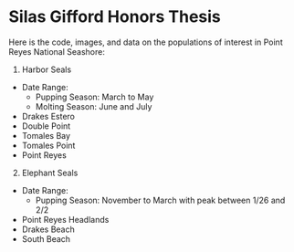 # Silas Gifford Honors Thesis

Here is the code, images, and data on the populations of interest in Point Reyes National Seashore:

1. Harbor Seals
  * Date Range:
    * Pupping Season: March to May
    * Molting Season: June and July
  * Drakes Estero
  * Double Point
  * Tomales Bay
  * Tomales Point
  * Point Reyes
2. Elephant Seals
  * Date Range:
    * Pupping Season: November to March with peak between 1/26 and 2/2
  * Point Reyes Headlands
  * Drakes Beach
  * South Beach


